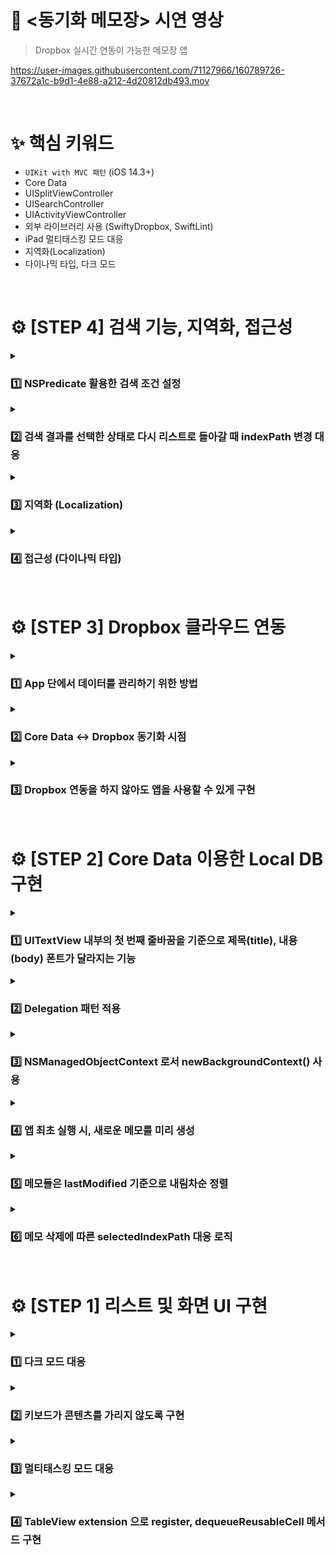 # 📱 <동기화 메모장> 시연 영상

> Dropbox 실시간 연동이 가능한 메모장 앱

https://user-images.githubusercontent.com/71127966/160789726-37672a1c-b9d1-4e88-a212-4d20812db493.mov

<br>

# ✨ 핵심 키워드

- `UIKit with MVC 패턴` (iOS 14.3+)
- Core Data
- UISplitViewController
- UISearchController
- UIActivityViewController
- 외부 라이브러리 사용 (SwiftyDropbox, SwiftLint)
- iPad 멀티태스킹 모드 대응
- 지역화(Localization)
- 다이나믹 타입, 다크 모드

<br>

# ⚙️ [STEP 4] 검색 기능, 지역화, 접근성

<details>
<summary><h3>1️⃣ NSPredicate 활용한 검색 조건 설정</h3></summary>

- 메모의 '제목(title)'만으로 검색하는 것보다는, '내용(body)' 까지 검색 대상에 포함시키는 것이 더 정확한 검색 결과를 보여줄 수 있을 것이라 생각했습니다.

- 이에 `NSPredicate` 를 활용하여 원하는 조건을 request 에 넣어주고자 했습니다.
  - 제목 혹은 내용에 검색된 키워드가 포함되어 있으면 검색 결과로 반환시켜주고자 했기에 아래와 같이 구현했습니다.

```swift
func search(for keyword: String) -> [Memo] {
    let request = Memo.fetchRequest()
    var predicates = [NSPredicate]()
    predicates.append(NSPredicate(format: "title CONTAINS[cd] %@", keyword))
    predicates.append(NSPredicate(format: "body CONTAINS[cd] %@", keyword))
    request.predicate = NSCompoundPredicate(orPredicateWithSubpredicates: predicates)
    let searchedMemos = try? context.fetch(request)

    return searchedMemos ?? []
}
```
</details>

<details>
<summary><h3>2️⃣ 검색 결과를 선택한 상태로 다시 리스트로 돌아갈 때 indexPath 변경 대응</h3></summary>

- 검색 결과에서 메모를 선택하고 다시 메인 메모 리스트로 돌아갔을 때 `select` 가 유지되지 않거나, indexPath 가 변경되어 다른 메모가 선택되는 문제가 있었습니다.
  
- `UISearchController` 가 dismiss 될 때 가장 마지막으로 선택된 indexPath 및 선택된 메모에 대한 정보를 가지고 있기에, 이를 기준으로 memoDetail, memoTableView 가 가지는 `indexPath 를 업데이트` 시켰습니다.

- 이는 `UISearchControllerDelegate` 의 `willDismissSearchController` 메서드를 통해 적합한 시점에 전달해주도록 구현했습니다.

<p align="left"><img src="https://camo.githubusercontent.com/9a4b1fd5aef4c7235c085a60211f9b523954d07df3d2f4d502b46bc44b77a162/68747470733a2f2f692e696d6775722e636f6d2f527a41514e6c612e676966" width="40%"></p>
  
</details>

<details>
<summary><h3>3️⃣ 지역화 (Localization)</h3></summary>

- 지역화를 지원하기 위해 우선 다양한 국가에서 사용하는 언어인 `영어를 base 언어`로 설정했습니다.
  - 이외에도 `한국어, 일본어를 지원`하여 사용자가 작성한 메모를 제외한 모든 텍스트가 지역화 되도록 구현했습니다!

- `Localizable.strings` 파일을 생성하여 key, value 매칭하는 방식으로 구현했습니다.

|🇰🇷|🇺🇸|🇯🇵|
|:-:|:-:|:-:|
|<img src="https://camo.githubusercontent.com/4bd02ba914100c549a5a55292d3f331c12b921e64806546ad511ec9b80091524/68747470733a2f2f692e696d6775722e636f6d2f376d3577556a562e706e67">|<img src="https://camo.githubusercontent.com/b42ce87ef3665b576700d34d8be90d62358de8827df031ea4ccda67b518d49da/68747470733a2f2f692e696d6775722e636f6d2f54563131716e612e706e67">|<img src="https://camo.githubusercontent.com/9981efb500d251a11c7215b988ad23ae299f7be59d3dee69a1aceb145d937b5e/68747470733a2f2f692e696d6775722e636f6d2f5236474b7a73312e706e67">|

</details>

<details>
<summary><h3>4️⃣ 접근성 (다이나믹 타입)</h3></summary>

- 기존에 다른 UI 요소들은 `다이나믹 타입` 지원이 되었으나 `UITextView` 내부의 텍스트는 크기가 변경되지 않는 이슈가 있었습니다.

- 이에 명시적으로 `adjustsFontForContentSizeCategory` 프로퍼티 값을 `true` 로 설정하여 정상 작동하도록 수정했습니다.
  
<p align="left"><img src="https://camo.githubusercontent.com/b7a49e072be27d31ca2497d00816581391ee6290eccb3b63b871aecb109de3d9/68747470733a2f2f692e696d6775722e636f6d2f63776b424235562e676966" width="40%"></p>

</details>

<br>

# ⚙️ [STEP 3] Dropbox 클라우드 연동

<details>
<summary><h3>1️⃣ App 단에서 데이터를 관리하기 위한 방법</h3></summary>

- Dropbox 를 연동함에 따라 데이터를 어느 계층에서 관리해줘야 할지에 대해서 고민했습니다.
  - 기존에는 `MemoSplitViewController`가 가지도록 해줬으나, 데이터는 앱의 전반적인 부분과 관련이 있다고 판단했습니다.

- 우선, CoreDataManager, DropboxManager 타입을 관리하는 상위 객체인 `MemoStorage` 를 구현하고 프로토콜도 추가 생성했습니다.
  - 그리고 `MemoStorage` 인스턴스는 `AppDelegate`에서 생성해주었습니다.

```swift
// MemoStorage.swift

final class MemoStorage {
    private let coreDataManager = CoreDataManager()
    private let dropboxManager = DropboxManager()
    // 메서드들 ..
}
```
</details>

<details>
<summary><h3>2️⃣ Core Data <-> Dropbox 동기화 시점</h3></summary>

- Core Data 를 중심으로 앱의 데이터가 관리되고 있다보니, 어느 시점에 Dropbox 에 동기화되어야 하는지 고민했습니다.
  - 불필요하게 잦은 Dropbox API 호출을 지양하고, 필요한 상황에만 호출하게 했습니다.

- `Core Data -> Dropbox` (앱이 종료되는 경로를 고민하여, 아래 2가지 경우에 Dropbox 로 데이터를 보내도록 했습니다.)
  - SceneDelegate의 `sceneDidEnterBackground()`
    - 앱을 백그라운드로 보낼 때에도 Dropbox 로 데이터를 보내도록 했습니다.
  - UITextView의 `textViewDidEndEditing()`
    - 텍스트 편집을 마치는 시점에 Core Data 에서 Dropbox 로 데이터를 보내도록 했습니다. 
- `Dropbox -> Core Data`
  - Dropbox 연동 성공시
    - Dropbox에 연동 성공하는 시점에 Dropbox 의 최신 데이터를 Core Data 에 동기화합니다.
  - 앱이 실행될 때, Dropbox 연동 정보가 true인 경우
    - `UserDefaults`에 Dropbox 연동 정보를 Bool 타입으로 저장하여, 앱이 실행될 때 해당 key에 대한 값이 true인 경우 Dropbox의 데이터를 Core Data 로 받도록 구현했습니다.

</details>
  
<details>
<summary><h3>3️⃣ Dropbox 연동을 하지 않아도 앱을 사용할 수 있게 구현</h3></summary>

- 앱을 실행할 때 바로 Dropbox 연동 여부를 묻는 것이 아니라, 버튼을 두어 `연동 여부를 사용자가 직접 선택`할 수 있도록 했습니다.

- 네트워크가 불가능한 상황에서는 `Local DB` 인 Core Data 만으로 메모를 관리하고, 추후 Dropbox 를 연동하면, 모든 메모가 동기화되도록 구현했습니다.

- 또한 연동 성공/실패 여부에 따라 `Alert` 를 띄워 사용자에게 연동 성공/실패 여부를 보여주도록 했습니다. 

</details>
  
<br>

# ⚙️ [STEP 2] Core Data 이용한 Local DB 구현

<details>
<summary><h3>1️⃣ UITextView 내부의 첫 번째 줄바꿈을 기준으로 제목(title), 내용(body) 폰트가 달라지는 기능</h3></summary>

- 제목과 내용을 시각적으로 구분할 수 있도록, `첫 번째 줄바꿈을 기준으로 폰트가 변경되는 기능`을 구현하고 싶었습니다.
  - 데이터를 가져와서 UITextView 에 보여줄 때 `attributedString` 을 활용하여 각각 다른 attribute 를 가지도록 구현했습니다.

- 사용자가 편집하는 도중에도 다이나믹하게 적용될 수 있도록, [textView(_ textView: UITextView, shouldChangeTextIn range: NSRange, replacementText text: String)](https://developer.apple.com/documentation/uikit/uitextviewdelegate/1618630-textview) 메서드를 사용했습니다.
  - range 의 location 과 줄바꿈 부호로 구분했을 때 얻을 수 있는 range 의 location 을 비교하여, 첫 번째 줄은 `largeTitle`, 그 다음부터는 `title2` 폰트가 적용되도록 했습니다.

```swift
func textView(_ textView: UITextView, shouldChangeTextIn range: NSRange, replacementText text: String) -> Bool {
    let textAsNSString = textView.text as NSString
    let replacedString = textAsNSString.replacingCharacters(in: range, with: text) as NSString
    let titleRange = replacedString.range(of: .lineBreak)
    
    if titleRange.location > range.location {
        textView.typingAttributes = TextAttribute.title
    } else {
        textView.typingAttributes = TextAttribute.body
    }
    
    return true
}  
```

<p align="left"><img src="https://user-images.githubusercontent.com/45652743/154242847-ad91eab8-4b11-4016-b0fe-75b647d4755b.gif" width="40%"></p>
  
</details>

<details>
<summary><h3>2️⃣ Delegation 패턴 적용</h3></summary>

- 기존에 `MemoSplitViewController` 를 거쳐 `MemoTableViewController` 와 `MemoDetailViewController` 간 소통을 도왔던 구조에서 Delegation 패턴을 적용했습니다.
  - 기존 하위 컨트롤러인 `MemoTableViewController` 가 `splitViewController` 프로퍼티를 사용하여 상위 컨트롤러를 알지 못하더라도 delegate 을 통해 필요로 하는 기능들을 사용할 수 있도록 구현했습니다.
  - 이를 통해 자식 컨트롤러가 부모 컨트롤러를 아는 부적절한 의존 관계를 제거할 수 있었습니다.

- Delegation 패턴 구현을 위해 생성한 프로토콜은 다음과 같습니다.
  - `MemoStorageManageable` → MemoStorage 의 CRUD 를 직접적으로 사용하여 데이터를 관리하는 역할
  - `MemoSplitViewManageable` → 전반적인 UISplitViewController 의 메서드나 하위 뷰컨 간 소통을 위한 역할
  - 위 두 프로토콜을 typealias 사용하여 MemoManageable 를 생성하고 delegate 의 타입으로 사용하도록 했습니다.

</details>
  
<details>
<summary><h3>3️⃣ NSManagedObjectContext 로서 newBackgroundContext() 사용</h3></summary>

- 먼저, `CoreDataManager` 라는 클래스 타입을 생성하고, 내부 프로퍼티로 `NSPersistentContainer` 를 만들고, 자주 호출될 `context` 또한 변수로 구현했습니다.

- 이때 [viewContext](https://developer.apple.com/documentation/coredata/nspersistentcontainer/1640622-viewcontext) 를 사용하지 않고 [newBackgroundContext()](https://developer.apple.com/documentation/coredata/nspersistentcontainer/1640581-newbackgroundcontext) 를 사용했습니다.
  - 이유는 viewContext 는 `main queue`를 사용하지만, newBackgroundContext 메서드로 생성한 context 는 `private queue`를 따로 생성해서 사용하기 때문입니다. 굳이 메인 스레드를 사용하며 연산 비용을 높여주고 싶지 않았습니다.

```swift
// CoreDataManager.swift

lazy var context = persistentContainer.newBackgroundContext()
private var persistentContainer: NSPersistentContainer = {
    let container = NSPersistentContainer(name: "CloudNotes")
    container.loadPersistentStores { _, error in
        if let error = error {
            fatalError("persistent stores Loading Failure : \(error)")
        }
    }
    return container
}()  
```
</details>

<details>
<summary><h3>4️⃣ 앱 최초 실행 시, 새로운 메모를 미리 생성</h3></summary>

- 앱을 최초로 실행했을 때는 저장된 메모가 없고, 만약 아이패드의 `SplitView` 환경이라면 사이드바(메모 리스트)는 비어있고, 우측의 `UITextView` 만 사용자에게 보이게 됩니다.
  - 이때 편집을 제한하지 않으면, 저장된 메모는 없지만 텍스트 입력이 가능한 상황이 생길 수 있는데요, 이는 에러를 유발할 가능성이 매우 큽니다.
  - 이러한 상황을 막기 위해, 편집을 제한하기 보다는 최초 실행 시, `1개의 새로운 메모를 미리 생성`해두는 방식을 선택했습니다.

- 메모가 텅 비어있다면, 메모 리스트의 '미리보기'에는 `"새로운 메모"`, `"추가 텍스트 없음"` placeholder 가 나타나도록 구현했습니다.

- 메모는 반드시 최소 1개 존재할 수 있도록, 마지막 메모를 삭제하려고 시도할 경우, 삭제할 수 없다는 `Alert`가 띄워집니다.

|최초 실행 시 새로운 메모 생성|마지막 메모는 삭제 불가 Alert|
|:-:|:-:|
|<img src="https://user-images.githubusercontent.com/71127966/160877281-2655318e-d1e1-4e7b-b4ac-946c4787ba37.png">|<img src="https://user-images.githubusercontent.com/71127966/160877329-c5e4a01b-9076-4d03-87ee-3a747dccf626.png">|

</details>
  
<details>
<summary><h3>5️⃣ 메모들은 lastModified 기준으로 내림차순 정렬</h3></summary>

- Memo 타입의 인스턴스 배열은 항상 마지막 편집 일자를 의미하는 `lastModified` 프로퍼티를 기준으로 내림차순 정렬되도록 했습니다.
  - 해당 데이터 배열에 접근하여 값을 변경할 때 마다 매번 정렬되도록 프로퍼티 옵저버인 `didSet`을 사용했습니다.

- 또한, 새로운 메모가 추가되면 `+ 버튼`을 비활성화 시키는 로직도 `didSet` 내부에 들어있습니다.
  - `+ 버튼`은 메모의 내용을 Core Data 에 업데이트하는 다른 메서드에서 다시 활성화됩니다.

```swift
private var memos = [Memo]() {
    didSet {
        memos.sort { $0.lastModified > $1.lastModified }
        
        let isFirstMemoEmpty = memos.first?.title == String.blank
        memoTableViewController.changeAddButtonState(disabled: isFirstMemoEmpty)
    }
}
```
</details>

<details>
<summary><h3>6️⃣ 메모 삭제에 따른 selectedIndexPath 대응 로직</h3></summary>

- `UITableView` 의 `swipeAction` 혹은 더보기 버튼을 선택하여 메모를 삭제했을 때, 현재 보여질 메모를 나타내기 위한 `selectedIndexPath` 업데이트 로직을 고민했습니다.

- selectedIndexPath 보다 앞의 indexPath 에 해당하는 메모를 지우는 경우
  - 현재 보여지는 화면이 유지되어야 하기 때문에 selectedIndexPath 의 row 를 1만큼 빼주고 업데이트

- selectedIndexPath 에 해당하는 메모를 지우는 경우
  - 데이터의 개수와 비교하여 마지막에 해당한다면 row 를 1만큼 빼주고 업데이트
  - 데이터의 개수와 비교하여 마지막이 아니라면 indexPath 를 유지하고 화면만 업데이트

- selectedIndexPath 보다 뒤의 indexPath 에 해당하는 메모를 지우는 경우
  - 기존의 화면이 보이도록 selectedIndexPath 유지

- 위의 로직을 구성하여 코드에 반영하여, 사용자가 메모를 삭제했을 때 자연스럽게 주변 메모로 이동하여 보여줄 수 있도록 구현했습니다.

</details>

<br>

# ⚙️ [STEP 1] 리스트 및 화면 UI 구현

<details>
<summary><h3>1️⃣ 다크 모드 대응</h3></summary>

- 텍스트나 버튼의 색상이 `다크 모드`에 대응할 수 있도록 만들었습니다.

- 선택된 메모의 배경색은 default 로는 짙은 회색인데요, `가시성`을 높이기 위해 `systemBlue` 색상으로 변경했습니다.

|light mode|dark mode|
|:---:|:---:|
|![](https://i.imgur.com/ACzf8p6.png)|![](https://i.imgur.com/pXxuGDa.png)|

</details>

<details>
<summary><h3>2️⃣ 키보드가 콘텐츠를 가리지 않도록 구현</h3></summary>

- `UITextView` 를 터치하여 키보드가 올라올 때 일부 콘텐츠를 가리는 현상이 있었습니다.

- `UIResponder`의 `keyboardWillShowNotification`, `keyboardWillHideNotification` notification 을 받아 키보드가 등장하고 사라질 때 실행될 메서드를 각각 구현했습니다.
  - 우선 키보드가 완전히 등장했을 때의 높이를 notification의 userInfo 를 통해 얻었습니다.
  - 이후 키보드의 높이 값을 `UITextView`의 `contentInset.bottom`에 할당하여 키보드의 높이만큼 `UITextView`의 inset을 추가해서, 콘텐츠가 가려지는 문제를 해결했습니다.

<p align="left"><img src="https://i.imgur.com/MSQX7Bt.gif" width="40%"></p>

</details>

<details>
<summary><h3>3️⃣ 멀티태스킹 모드 대응</h3></summary>

- 아이패드에서 `멀티태스킹 모드`로 진입하게 되면, `UISplitViewController`가 collapsed 되어 `single container`가 되는데요, 이때 초기 화면으로 `secondary view` 에 해당하는 MemoDetailView 가 사용자에게 먼저 보이게 되는 현상이 있었습니다.

- 이러한 현상이 문제는 아니지만, 메모의 내용이 보이는 것 보다 `primary`에 해당하는 메모 리스트인 MemoTableView 가 먼저 보이는 것이 더 자연스러울 것 같다고 판단했습니다.
  - 이에 `UISplitViewControllerDelegate`의 메서드인 [splitViewController(_:topColumnForCollapsingToProposedTopColumn:)](https://developer.apple.com/documentation/uikit/uisplitviewcontrollerdelegate/3580925-splitviewcontroller) 를 활용하여 collapsed 되었을 때 `primary view` 가 우선적으로 보이도록 구현했습니다.
  - 이 과정에서, collapsed 여부를 확인하기 위해 `UISplitViewController` 타입의 연산 프로퍼티인 `isCollapsed`를 활용했습니다.

```swift
// MARK: - UISplitViewControllerDelegate

extension MemoSplitViewController: UISplitViewControllerDelegate {
    func splitViewController(_ svc: UISplitViewController, topColumnForCollapsingToProposedTopColumn proposedTopColumn: UISplitViewController.Column) -> UISplitViewController.Column {
        return .primary
    }
}
```

<p align="left"><img src="https://i.imgur.com/wha0IMw.gif" width="40%"></p>

</details>
  
<details>
<summary><h3>4️⃣ TableView extension 으로 register, dequeueReusableCell 메서드 구현</h3></summary>

- `UITableView` 를 구성하기 위해 `cell의 identifier`를 알고 있어야 한다는 점이 부담스러울 수 있다고 판단했습니다.
  - 따라서, identifier 몰라도 cell 을 사용할 수 있도록 UITableView extension 으로 register, dequeueReusableCell 메서드를 별도 구현 후 사용했습니다.

- 아래와 같이 구현하는 경우, 두 가지 이점을 얻을 수 있습니다.
  - cell 의 identifier 를 신경쓰지 않아도 된다.
  - 반환되는 cell 이 optional 이 아니다.

```swift
extension UITableView {
    func register<T: UITableViewCell>(cellWithClass name: T.Type) {
        register(T.self, forCellReuseIdentifier: String(describing: name))
    }
    
    func dequeueReusableCell<T: UITableViewCell>(withClass name: T.Type, for indexPath: IndexPath) -> T {
        guard let cell = dequeueReusableCell(withIdentifier: String(describing: name), for: indexPath) as? T else {
            fatalError("cell dequeue failed")
        }
        
        return cell
    }
}  
```

</details>
